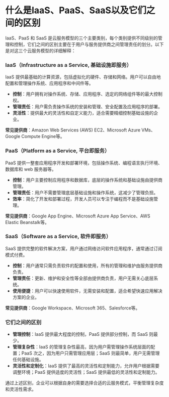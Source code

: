 # 什么是IaaS、PaaS、SaaS以及它们之间的区别

<font style="color:rgba(0, 0, 0, 0.82);">IaaS、PaaS 和 SaaS 是云服务模型的三个主要类别，每个类别提供不同级别的管理和控制，它们之间的区别主要在于用户与服务提供商之间管理责任的划分。以下是对这三个云服务模型的详细解释：</font>

### <font style="color:rgba(0, 0, 0, 0.82);">IaaS（Infrastructure as a Service, 基础设施即服务）</font>

<font style="color:rgba(0, 0, 0, 0.82);">IaaS 提供最基础的计算资源，包括虚拟化的硬件、存储和网络。用户可以自由地配置和管理操作系统、应用程序和中间件等。</font>

+ **<font style="color:rgba(0, 0, 0, 0.82);">控制</font>**<font style="color:rgba(0, 0, 0, 0.82);">：用户拥有对操作系统、存储、应用程序、选定的网络组件等的最大控制权。</font>
+ **<font style="color:rgba(0, 0, 0, 0.82);">管理责任</font>**<font style="color:rgba(0, 0, 0, 0.82);">：用户需负责操作系统的安装和管理、安全配置及应用程序的部署。</font>
+ **<font style="color:rgba(0, 0, 0, 0.82);">灵活性</font>**<font style="color:rgba(0, 0, 0, 0.82);">：提供最大的灵活性和自定义能力，适合需要精细控制基础设施的企业。</font>

**<font style="color:rgba(0, 0, 0, 0.82);">常见提供商</font>**<font style="color:rgba(0, 0, 0, 0.82);">：Amazon Web Services (AWS) EC2、Microsoft Azure VMs、Google Compute Engine等。</font>

### <font style="color:rgba(0, 0, 0, 0.82);">PaaS（Platform as a Service, 平台即服务）</font>

<font style="color:rgba(0, 0, 0, 0.82);">PaaS 提供一整套应用程序开发和部署环境，包括操作系统、编程语言执行环境、数据库和 web 服务器等。</font>

+ **<font style="color:rgba(0, 0, 0, 0.82);">控制</font>**<font style="color:rgba(0, 0, 0, 0.82);">：用户主要控制应用程序和数据库，底层的操作系统和基础设施由提供商管理。</font>
+ **<font style="color:rgba(0, 0, 0, 0.82);">管理责任</font>**<font style="color:rgba(0, 0, 0, 0.82);">：用户不需要管理底层基础设施和操作系统，这减少了管理负担。</font>
+ **<font style="color:rgba(0, 0, 0, 0.82);">效率</font>**<font style="color:rgba(0, 0, 0, 0.82);">：简化了开发和部署过程，开发人员可以专注于编程而不是基础设施管理。</font>

**<font style="color:rgba(0, 0, 0, 0.82);">常见提供商</font>**<font style="color:rgba(0, 0, 0, 0.82);">：Google App Engine、Microsoft Azure App Service、AWS Elastic Beanstalk等。</font>

### <font style="color:rgba(0, 0, 0, 0.82);">SaaS（Software as a Service, 软件即服务）</font>

<font style="color:rgba(0, 0, 0, 0.82);">SaaS 提供完整的软件解决方案，用户通过网络访问软件应用程序，通常通过订阅模式付费。</font>

+ **<font style="color:rgba(0, 0, 0, 0.82);">控制</font>**<font style="color:rgba(0, 0, 0, 0.82);">：用户通常只需负责软件的配置和使用，所有的管理和维护由服务提供商负责。</font>
+ **<font style="color:rgba(0, 0, 0, 0.82);">管理责任</font>**<font style="color:rgba(0, 0, 0, 0.82);">：更新、维护和安全性等全部由提供商负责，用户无需关心底层系统。</font>
+ **<font style="color:rgba(0, 0, 0, 0.82);">使用便捷</font>**<font style="color:rgba(0, 0, 0, 0.82);">：用户可以快速使用软件，无需安装和配置，适合希望快速应用解决方案的企业。</font>

**<font style="color:rgba(0, 0, 0, 0.82);">常见提供商</font>**<font style="color:rgba(0, 0, 0, 0.82);">：Google Workspace、Microsoft 365、Salesforce等。</font>

### <font style="color:rgba(0, 0, 0, 0.82);">它们之间的区别</font>

+ **<font style="color:rgba(0, 0, 0, 0.82);">管理控制</font>**<font style="color:rgba(0, 0, 0, 0.82);">：IaaS 提供最大程度的控制，PaaS 提供部分控制，而 SaaS 则最少。</font>
+ **<font style="color:rgba(0, 0, 0, 0.82);">管理复杂性</font>**<font style="color:rgba(0, 0, 0, 0.82);">：IaaS 的管理复杂性最高，因为用户需管理操作系统层面的配置；PaaS 次之，因为用户只需管理应用层；SaaS 则最简单，用户无需管理任何基础设施。</font>
+ **<font style="color:rgba(0, 0, 0, 0.82);">灵活性和定制化</font>**<font style="color:rgba(0, 0, 0, 0.82);">：IaaS 提供了最高的灵活性和定制能力，允许用户根据需要调整环境；PaaS 提供适度的灵活性；SaaS 提供最低的灵活性和定制能力。</font>

<font style="color:rgba(0, 0, 0, 0.82);">通过上述区别，企业可以根据自身的需要选择合适的云服务模式，平衡管理复杂度和灵活性需求。</font>
